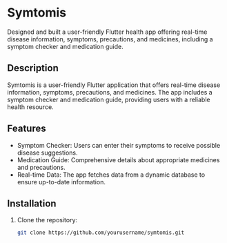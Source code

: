 # Symtomis
Designed and built a user-friendly Flutter health app offering real-time disease information, symptoms, precautions, and medicines, including a symptom checker and medication guide.


## Description

Symtomis is a user-friendly Flutter application that offers real-time disease information, symptoms, precautions, and medicines. The app includes a symptom checker and medication guide, providing users with a reliable health resource.

## Features

- Symptom Checker: Users can enter their symptoms to receive possible disease suggestions.
- Medication Guide: Comprehensive details about appropriate medicines and precautions.
- Real-time Data: The app fetches data from a dynamic database to ensure up-to-date information.

## Installation

1. Clone the repository:
   ```bash
   git clone https://github.com/yourusername/symtomis.git
